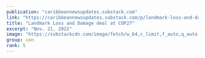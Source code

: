 ```yaml
---
publication: "caribbeannewsupdates.substack.com"
link: "https://caribbeannewsupdates.substack.com/p/landmark-loss-and-damage-deal-at"
title: "Landmark Loss and Damage deal at COP27"
excerpt: "Nov. 21, 2022"
image: "https://substackcdn.com/image/fetch/w_64,c_limit,f_auto,q_auto:good,fl_progressive:steep/https%3A%2F%2Fbucketeer-e05bbc84-baa3-437e-9518-adb32be77984.s3.amazonaws.com%2Fpublic%2Fimages%2F05362488-b1de-46bd-a4ce-6436b54024b3_256x256.png"
group: con
rank: 5
---
```

